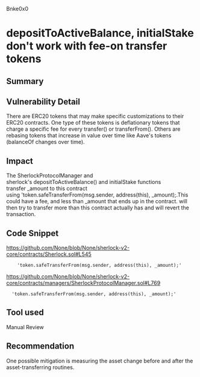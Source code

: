 Bnke0x0
# depositToActiveBalance, initialStake don't work with fee-on transfer tokens

## Summary

## Vulnerability Detail
There are ERC20 tokens that may make specific customizations to their ERC20 contracts. One type of these tokens is deflationary tokens that charge a specific fee for every transfer() or transferFrom(). Others are rebasing tokens that increase in value over time like Aave's tokens (balanceOf changes over time).

## Impact
The SherlockProtocolManager and sherlock's depositToActiveBalance() and initialStake  functions transfer _amount to this contract using 'token.safeTransferFrom(msg.sender, address(this), _amount);.This could have a fee, and less than _amount that ends up in the contract. will then try to transfer more than this contract actually has and will revert the transaction.

## Code Snippet
https://github.com/None/blob/None/sherlock-v2-core/contracts/Sherlock.sol#L545

        'token.safeTransferFrom(msg.sender, address(this), _amount);'

https://github.com/None/blob/None/sherlock-v2-core/contracts/managers/SherlockProtocolManager.sol#L769

      'token.safeTransferFrom(msg.sender, address(this), _amount);'

## Tool used

Manual Review

## Recommendation
One possible mitigation is measuring the asset change before and after the asset-transferring routines.